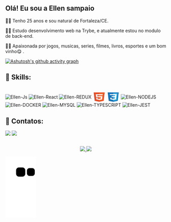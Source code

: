 ## Olá! Eu sou a Ellen sampaio
👩‍💻 Tenho 25 anos e sou natural de Fortaleza/CE.

👩‍💻 Estudo desenvolvimento web na Trybe, e atualmente estou no modulo de back-end.

👩‍💻 Apaixonada por jogos, musicas, series, filmes, livros, esportes e um bom vinho😋 .


[![Ashutosh's github activity graph](https://github-readme-activity-graph.cyclic.app/graph?username=Ellensampas&bg_color=0d1117&color=b13583&line=b13583&point=ff9494&area=true&hide_border=true)](https://github.com/ashutosh00710/github-readme-activity-graph)

  
## :rocket: Skills:
<div style="display: inline_block"><br>
  <img align="center" alt="Ellen-Js" height="30" width="40" src="https://cdn.jsdelivr.net/gh/devicons/devicon/icons/javascript/javascript-original.svg">
  <img align="center" alt="Ellen-React" height="30" width="40" src="https://cdn.jsdelivr.net/gh/devicons/devicon/icons/react/react-original.svg">
  <img align="center" alt="Ellen-REDUX" height="30" width="40" src="https://cdn.jsdelivr.net/gh/devicons/devicon/icons/redux/redux-original.svg">
  <img align="center" alt="Ellen-HTML" height="30" width="40" src="https://raw.githubusercontent.com/devicons/devicon/master/icons/html5/html5-original.svg">
  <img align="center" alt="Ellen-CSS" height="30" width="40" src="https://raw.githubusercontent.com/devicons/devicon/master/icons/css3/css3-original.svg">
  <img align="center" alt="Ellen-NODEJS" height="30" width="40" src="https://cdn.jsdelivr.net/gh/devicons/devicon/icons/nodejs/nodejs-original.svg">
  <img align="center" alt="Ellen-DOCKER" height="30" width="40" src="https://cdn.jsdelivr.net/gh/devicons/devicon/icons/docker/docker-plain-wordmark.svg">
  <img align="center" alt="Ellen-MYSQL" height="30" width="40" src="https://cdn.jsdelivr.net/gh/devicons/devicon/icons/mysql/mysql-plain-wordmark.svg">
  <img align="center" alt="Ellen-TYPESCRIPT" height="30" width="40" src="https://cdn.jsdelivr.net/gh/devicons/devicon/icons/typescript/typescript-original.svg">
  <img align="center" alt="Ellen-JEST" height="30" width="40" src="https://cdn.jsdelivr.net/gh/devicons/devicon/icons/jest/jest-plain.svg">
</div>
  

## 📱 Contatos:
<div> 
  <a href = "mailto:ellenssbarross@gmail.com"><img src="https://img.shields.io/badge/-Gmail-%23333?style=for-the-badge&logo=gmail&logoColor=white" target="_blank"></a>
  <a href="https://www.linkedin.com/in/ellen-sampaio-dev/" target="_blank"><img src="https://img.shields.io/badge/-LinkedIn-%230077B5?style=for-the-badge&logo=linkedin&logoColor=white" target="_blank"></a> 
  
 ##
  
 <div align="center">
 <a href="https://www.linkedin.com/in/ellen-sampaio-dev/">
 <img height="170em" src="https://github-readme-stats.vercel.app/api?username=ellensampas&show_icons=true&theme=cobalt&include_all_commits=true&count_private=true"/>
 <img height="170em" src="https://github-readme-stats.vercel.app/api?username=ellensampas&layout=compact&langs_count=7&theme=cobalt"/>
</div>
 
   
  ![Snake animation](https://github.com/Ellensampas/Ellensampas/blob/output/github-contribution-grid-snake.svg)
 
</div>
